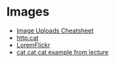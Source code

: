 # Images

* [Image Uploads Cheatsheet](https://chapters.firstdraft.com/chapters/790)
* [http.cat](https://http.cat/)
* [LoremFlickr](https://loremflickr.com/)
* [cat cat cat example from lecture](https://github.com/heratyian-dpi-appdev/cat-cat-cat/)
